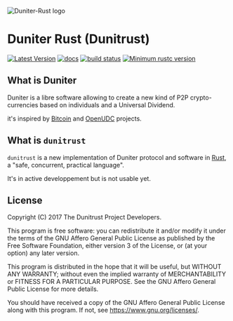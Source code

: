 ![Duniter-Rust logo](https://git.duniter.org/nodes/rust/duniter-rs/raw/dev/images/duniter-rs.png)

# Duniter Rust (Dunitrust)

[![Latest Version](https://img.shields.io/badge/latest-v0.1.1--a1-orange.svg)](https://git.duniter.org/nodes/rust/duniter-rs/tags/v0.1.1-a1)
[![docs](https://librelois.fr/img/docs-read%20now-green.svg)](https://nodes.duniter.io/rust/duniter-rs/dunitrust/)
[![build status](https://git.duniter.org/nodes/rust/duniter-rs/badges/dev/build.svg)](https://git.duniter.org/nodes/rust/duniter-rs/commits/dev)
[![Minimum rustc version](https://img.shields.io/badge/rustc-1.35.0+-yellow.svg)](https://github.com/rust-lang/rust/blob/master/RELEASES.md)

## What is Duniter

Duniter is a libre software allowing to create a new kind of P2P crypto-currencies based on individuals and a Universal Dividend.

it's inspired by [Bitcoin] and [OpenUDC] projects.

## What is `dunitrust`

`dunitrust` is a new implementation of Duniter protocol and software in [Rust], a "safe, concurrent, practical language".

It's in active developpement but is not usable yet.

[Bitcoin]: https://github.com/bitcoin/bitcoin
[OpenUDC]: https://github.com/Open-UDC/open-udc
[Rust]: https://www.rust-lang.org/fr-FR/

## License

Copyright (C) 2017  The Dunitrust Project Developers.

This program is free software: you can redistribute it and/or modify
it under the terms of the GNU Affero General Public License as
published by the Free Software Foundation, either version 3 of the
License, or (at your option) any later version.

This program is distributed in the hope that it will be useful,
but WITHOUT ANY WARRANTY; without even the implied warranty of
MERCHANTABILITY or FITNESS FOR A PARTICULAR PURPOSE.  See the
GNU Affero General Public License for more details.

You should have received a copy of the GNU Affero General Public License
along with this program.  If not, see <https://www.gnu.org/licenses/>.
